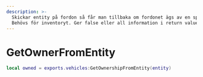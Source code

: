 ```yaml
---
description: >-
  Skickar entity på fordon så får man tillbaka om fordonet ägs av en spelare.
  Behövs för inventoryt. Ger false eller all information i return value.
---
```


# GetOwnerFromEntity

```lua
local owned = exports.vehicles:GetOwnershipFromEntity(entity)
```
